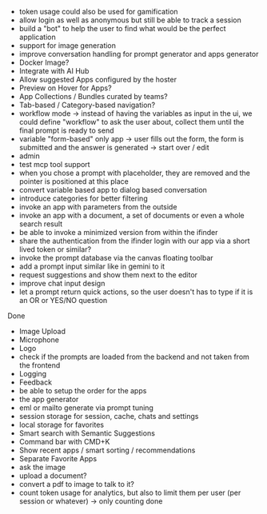 - token usage could also be used for gamification
- allow login as well as anonymous but still be able to track a session
- build a "bot" to help the user to find what would be the perfect application
- support for image generation
- improve conversation handling for prompt generator and apps generator
- Docker Image?
- Integrate with AI Hub
- Allow suggested Apps configured by the hoster
- Preview on Hover for Apps?
- App Collections / Bundles curated by teams?
- Tab-based / Category-based navigation?
- workflow mode -> instead of having the variables as input in the ui, we could define "workflow" to ask the user about, collect them until the final prompt is ready to send
- variable "form-based" only app -> user fills out the form, the form is submitted and the answer is generated -> start over / edit
- admin
- test mcp tool support
- when you chose a prompt with placeholder, they are removed and the pointer is positioned at this place
- convert variable based app to dialog based conversation
- introduce categories for better filtering
- invoke an app with parameters from the outside
- invoke an app with a document, a set of documents or even a whole search result
- be able to invoke a minimized version from within the ifinder
- share the authentication from the ifinder login with our app via a short lived token or similar?
- invoke the prompt database via the canvas floating toolbar
- add a prompt input similar like in gemini to it
- request suggestions and show them next to the editor
- improve chat input design
- let a prompt return quick actions, so the user doesn't has to type if it is an OR or YES/NO question

Done

- Image Upload
- Microphone
- Logo
- check if the prompts are loaded from the backend and not taken from the frontend
- Logging
- Feedback
- be able to setup the order for the apps
- the app generator
- eml or mailto generate via prompt tuning
- session storage for session, cache, chats and settings
- local storage for favorites
- Smart search with Semantic Suggestions
- Command bar with CMD+K
- Show recent apps / smart sorting / recommendations
- Separate Favorite Apps
- ask the image
- upload a document?
- convert a pdf to image to talk to it?
- count token usage for analytics, but also to limit them per user (per session or whatever) -> only counting done
